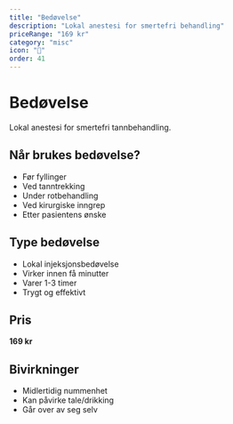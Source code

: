 ```yaml
---
title: "Bedøvelse"
description: "Lokal anestesi for smertefri behandling"
priceRange: "169 kr"
category: "misc"
icon: "💉"
order: 41
---
```


# Bedøvelse

Lokal anestesi for smertefri tannbehandling.

## Når brukes bedøvelse?
- Før fyllinger
- Ved tanntrekking
- Under rotbehandling
- Ved kirurgiske inngrep
- Etter pasientens ønske

## Type bedøvelse
- Lokal injeksjonsbedøvelse
- Virker innen få minutter
- Varer 1-3 timer
- Trygt og effektivt

## Pris
**169 kr**

## Bivirkninger
- Midlertidig nummenhet
- Kan påvirke tale/drikking
- Går over av seg selv
